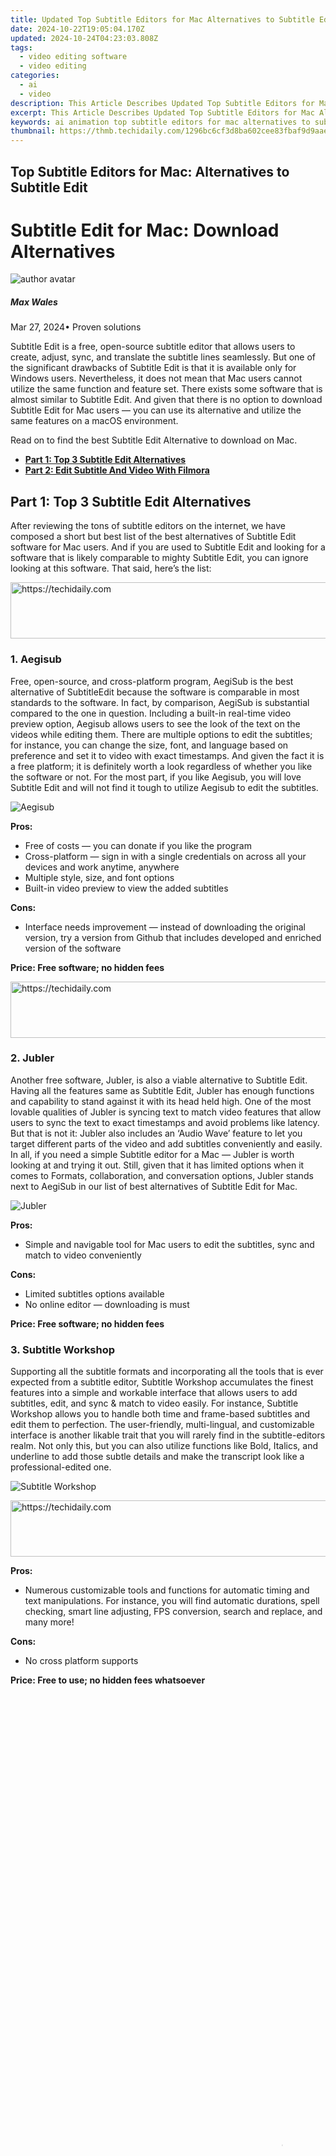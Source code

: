 ```yaml
---
title: Updated Top Subtitle Editors for Mac Alternatives to Subtitle Edit
date: 2024-10-22T19:05:04.170Z
updated: 2024-10-24T04:23:03.808Z
tags: 
  - video editing software
  - video editing
categories: 
  - ai
  - video
description: This Article Describes Updated Top Subtitle Editors for Mac Alternatives to Subtitle Edit
excerpt: This Article Describes Updated Top Subtitle Editors for Mac Alternatives to Subtitle Edit
keywords: ai animation top subtitle editors for mac alternatives to subtitle edit,subtitle edit mac alternative find your new go to subtitle editor,top subtitle editors for mac best alternatives to subtitle edit,top subtitle editors for mac alternatives to subtitle edit,mac subtitle editor showdown top alternatives to subtitle edit,mac subtitle editing made easy top subtitle edit alternatives,mac subtitle editing software top alternatives to subtitle edit
thumbnail: https://thmb.techidaily.com/1296bc6cf3d8ba602cee83fbaf9d9aae0f41d750526e3d62954932be609de318.jpg
---
```


## Top Subtitle Editors for Mac: Alternatives to Subtitle Edit

# Subtitle Edit for Mac: Download Alternatives

![author avatar](https://images.wondershare.com/filmora/article-images/max-wales-author.jpg)

##### Max Wales

 Mar 27, 2024• Proven solutions

Subtitle Edit is a free, open-source subtitle editor that allows users to create, adjust, sync, and translate the subtitle lines seamlessly. But one of the significant drawbacks of Subtitle Edit is that it is available only for Windows users. Nevertheless, it does not mean that Mac users cannot utilize the same function and feature set. There exists some software that is almost similar to Subtitle Edit. And given that there is no option to download Subtitle Edit for Mac users — you can use its alternative and utilize the same features on a macOS environment.

Read on to find the best Subtitle Edit Alternative to download on Mac.

* [**Part 1: Top 3 Subtitle Edit Alternatives**](#part1)
* [**Part 2: Edit Subtitle And Video With Filmora**](#part2)

## Part 1: Top 3 Subtitle Edit Alternatives

After reviewing the tons of subtitle editors on the internet, we have composed a short but best list of the best alternatives of Subtitle Edit software for Mac users. And if you are used to Subtitle Edit and looking for a software that is likely comparable to mighty Subtitle Edit, you can ignore looking at this software. That said, here’s the list:

<!-- affiliate ads begin -->
<a href="https://smilemakers.pxf.io/c/5597632/2123899/26106" target="_top" id="2123899">
  <img src="//a.impactradius-go.com/display-ad/26106-2123899" border="0" alt="https://techidaily.com" width="728" height="90"/>
</a>
<img height="0" width="0" src="https://smilemakers.pxf.io/i/5597632/2123899/26106" style="position:absolute;visibility:hidden;" border="0" />
<!-- affiliate ads end -->

### 1\. Aegisub

Free, open-source, and cross-platform program, AegiSub is the best alternative of SubtitleEdit because the software is comparable in most standards to the software. In fact, by comparison, AegiSub is substantial compared to the one in question. Including a built-in real-time video preview option, Aegisub allows users to see the look of the text on the videos while editing them. There are multiple options to edit the subtitles; for instance, you can change the size, font, and language based on preference and set it to video with exact timestamps. And given the fact it is a free platform; it is definitely worth a look regardless of whether you like the software or not. For the most part, if you like Aegisub, you will love Subtitle Edit and will not find it tough to utilize Aegisub to edit the subtitles.

![ Aegisub](https://images.wondershare.com/filmora/article-images/subtitle-edit-alternarives-aegisub-1.jpg)

**Pros:**

* Free of costs — you can donate if you like the program
* Cross-platform — sign in with a single credentials on across all your devices and work anytime, anywhere
* Multiple style, size, and font options
* Built-in video preview to view the added subtitles

**Cons:**

* Interface needs improvement — instead of downloading the original version, try a version from Github that includes developed and enriched version of the software

**Price: Free software; no hidden fees**

<!-- affiliate ads begin -->
<a href="https://ephamedtechinc.pxf.io/c/5597632/2139322/26400" target="_top" id="2139322">
  <img src="//a.impactradius-go.com/display-ad/26400-2139322" border="0" alt="https://techidaily.com" width="728" height="90"/>
</a>
<img height="0" width="0" src="https://ephamedtechinc.pxf.io/i/5597632/2139322/26400" style="position:absolute;visibility:hidden;" border="0" />
<!-- affiliate ads end -->

### 2\. Jubler

Another free software, Jubler, is also a viable alternative to Subtitle Edit. Having all the features same as Subtitle Edit, Jubler has enough functions and capability to stand against it with its head held high. One of the most lovable qualities of Jubler is syncing text to match video features that allow users to sync the text to exact timestamps and avoid problems like latency. But that is not it: Jubler also includes an ‘Audio Wave’ feature to let you target different parts of the video and add subtitles conveniently and easily. In all, if you need a simple Subtitle editor for a Mac — Jubler is worth looking at and trying it out. Still, given that it has limited options when it comes to Formats, collaboration, and conversation options, Jubler stands next to AegiSub in our list of best alternatives of Subtitle Edit for Mac.

![Jubler](https://images.wondershare.com/filmora/article-images/subtitle-edit-alternarives-jubler-2.jpg)

**Pros:**

* Simple and navigable tool for Mac users to edit the subtitles, sync and match to video conveniently

**Cons:**

* Limited subtitles options available
* No online editor — downloading is must

**Price: Free software; no hidden fees**

### 3\. Subtitle Workshop

Supporting all the subtitle formats and incorporating all the tools that is ever expected from a subtitle editor, Subtitle Workshop accumulates the finest features into a simple and workable interface that allows users to add subtitles, edit, and sync & match to video easily. For instance, Subtitle Workshop allows you to handle both time and frame-based subtitles and edit them to perfection. The user-friendly, multi-lingual, and customizable interface is another likable trait that you will rarely find in the subtitle-editors realm. Not only this, but you can also utilize functions like Bold, Italics, and underline to add those subtle details and make the transcript look like a professional-edited one.

![Subtitle Workshop](https://images.wondershare.com/filmora/article-images/subtitle-edit-alternatives-subtitle-workshop-3.jpg)

<!-- affiliate ads begin -->
<a href="https://aligracehair.sjv.io/c/5597632/1918666/19272" target="_top" id="1918666">
  <img src="//a.impactradius-go.com/display-ad/19272-1918666" border="0" alt="https://techidaily.com" width="728" height="90"/>
</a>
<img height="0" width="0" src="https://aligracehair.sjv.io/i/5597632/1918666/19272" style="position:absolute;visibility:hidden;" border="0" />
<!-- affiliate ads end -->

**Pros:**

* Numerous customizable tools and functions for automatic timing and text manipulations. For instance, you will find automatic durations, spell checking, smart line adjusting, FPS conversion, search and replace, and many more!

**Cons:**

* No cross platform supports

**Price: Free to use; no hidden fees whatsoever**  

<!-- affiliate ads begin -->
<span id="1424527">
					<video width="864" height="1536" style="cursor:pointer"
           poster="//a.impactradius-go.com/display-clicktoplayimage/1424527.png"
           onclick="if(!this.playClicked){this.play();this.setAttribute('controls',true);this.playClicked=true;}">
	   <source src="//a.impactradius-go.com/display-ad/16446-1424527">
	   <img src="//a.impactradius-go.com/display-clicktoplayimage/1424527.png" style="border: none; height: 100%; width: 100%; object-fit: contain">
	</video>
	<div style="width:540px;text-align:center"><a href="javascript:window.open(decodeURIComponent('https%3A%2F%2Flaganoo.pxf.io%2Fc%2F5597632%2F1424527%2F16446'), '_blank');void(0);">Click here</a></div>
</span>
<img height="0" width="0" src="https://imp.pxf.io/i/5597632/1424527/16446" style="position:absolute;visibility:hidden;" border="0" />
<!-- affiliate ads end -->

## Part 2: Edit Subtitle and Video with Filmora

If you are looking to edit videos and apply subtitles on a Mac computer, another considerable option is Wondershare’s Filmora. Including multiple edit options, Filmora allows you to add beautiful titles, subtitles, and text to a video or movie conveniently. Including all the features, Filmora allows video-editing novices to edit a video like a professional. The interface is straightforward and utilizing the application to its full extent will not be difficult for anyone, regardless of the fact whether they are experts or just starting out. And although a simple tool, Filmora includes all the powerful tools, including the Chroma Key, to work on a blue-or-green screen, add transitions, effects, and filters to the videos. Plus, you can add up to hundred layers of video and audio and create the most desirable video that tells the story exactly as you want it to.

* If you are looking for a perfect video cum subtitle editor that allows you to add tons of styles, font, and animation features to the text present on the videos, Filmora is worth looking at.
* It is a free-to-use application (premium available), you can try it out if you are looking for something along the lines of a subtitle editor.
* It includes other features to edit the video too and not just sync and match video to text (like the ones mentioned above), Filmora is the app that you need on Mac.

[![Download Win Version](https://images.wondershare.com/filmora/guide/download-btn-win.jpg)](https://tools.techidaily.com/wondershare/filmora/download/)[![Download Mac Version](https://images.wondershare.com/filmora/guide/download-btn-mac.jpg)](https://tools.techidaily.com/wondershare/filmora/download/)

## Conclusion

Counting tons of other features Subtitle Edit includes in the program, it is not tough to see why it is one of the most popular subtitle editors in the Windows realm. Nevertheless, the above list of best alternatives that, as you have seen, includes everything that Subtitle Edit offers to the Windows users. If you are a user who is looking for a simple tool - then AegiSub should do the job. For collaboration projects — the Jubler is the best option. And for professional individual subtitle editing - Subtitle Workshop is the way to go.

 ![author avatar](https://images.wondershare.com/filmora/article-images/max-wales-author.jpg)

Max Wales

Max Wales is a writer and a lover of all things video.

Follow @Max Wales

<ins class="adsbygoogle"
      style="display:block"
      data-ad-client="ca-pub-7571918770474297"
      data-ad-slot="8358498916"
      data-ad-format="auto"
      data-full-width-responsive="true"></ins>

<span class="atpl-alsoreadstyle">Also read:</span>
<div><ul>
<li><a href="https://instagram-videos.techidaily.com/new-2024-approved-top-10-online-video-editing-software-for-improved-content/"><u>[New] 2024 Approved Top 10 Online Video Editing Software for Improved Content</u></a></li>
<li><a href="https://facebook-record-videos.techidaily.com/new-enabling-earnings-a-step-by-step-approach-for-mobile-youtubers-for-2024/"><u>[New] Enabling Earnings A Step-by-Step Approach for Mobile YouTubers for 2024</u></a></li>
<li><a href="https://instagram-video-recordings.techidaily.com/updated-in-2024-instagram-masterclass-top-5-suggestions-and-real-life-outcomes/"><u>[Updated] In 2024, Instagram Masterclass Top 5 Suggestions & Real-Life Outcomes</u></a></li>
<li><a href="https://fox-boxes.techidaily.com/film-frenzy-top-picks-of-free-and-paid-movies-on-iphones-for-2024/"><u>Film Frenzy Top Picks of Free & Paid Movies on iPhones for 2024</u></a></li>
<li><a href="https://article-tips.techidaily.com/in-2024-the-art-of-weaving-b-roll-into-main-footage-seamlessly/"><u>In 2024, The Art of Weaving B Roll Into Main Footage Seamlessly</u></a></li>
<li><a href="https://ai-vdieo-software.techidaily.com/new-from-glitch-to-glory-how-to-reset-final-cut-pro-x-and-resolve-issues/"><u>New From Glitch to Glory How to Reset Final Cut Pro X and Resolve Issues</u></a></li>
<li><a href="https://audio-shaping.techidaily.com/new-streamlining-sound-creation-the-6-most-user-friendly-free-online-auditory-editing-tools/"><u>New Streamlining Sound Creation The 6 Most User-Friendly, Free Online Auditory Editing Tools</u></a></li>
<li><a href="https://ai-vdieo-software.techidaily.com/say-goodbye-to-shaky-footage-8-free-online-video-stabilization-solutions/"><u>Say Goodbye to Shaky Footage 8 Free Online Video Stabilization Solutions</u></a></li>
<li><a href="https://win-forum.techidaily.com/step-by-step-guide-completing-a-full-system-restore-on-windows-11-using-revouninstaller-pro-v4/"><u>Step-by-Step Guide: Completing a Full System Restore on Windows 11 Using Revouninstaller Pro V4</u></a></li>
<li><a href="https://ai-vdieo-software.techidaily.com/updated-best-free-dailymotion-converter-online/"><u>Updated Best Free Dailymotion Converter Online</u></a></li>
<li><a href="https://ai-vdieo-software.techidaily.com/updated-final-cut-pro-x-troubleshooting-guide-fix-errors-fast/"><u>Updated Final Cut Pro X Troubleshooting Guide Fix Errors Fast</u></a></li>
<li><a href="https://ai-vdieo-software.techidaily.com/updated-free-mp4-video-editing-software-top-10-picks/"><u>Updated Free MP4 Video Editing Software Top 10 Picks</u></a></li>
<li><a href="https://ai-vdieo-software.techidaily.com/updated-tivo-vs-comcast-who-wins-the-dvr-battle/"><u>Updated TiVo vs Comcast, Who Wins the DVR Battle?</u></a></li>
</ul></div>

